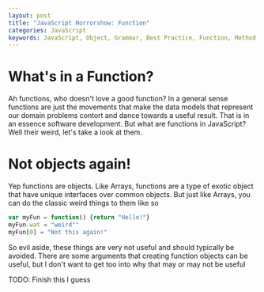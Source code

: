 ```yaml
---
layout: post
title: "JavaScript Horrorshow: Function"
categories: JavaScript
keywords: JavaScript, Object, Grammar, Best Practice, Function, Method
---
```


# What's in a Function?
Ah functions, who doesn't love a good function? In a general sense functions are just the movements that make the data models that represent our domain problems contort and dance towards a useful result. That is in an essence software development. But what are functions in JavaScript? Well their weird, let's take a look at them.


# Not objects again!
Yep functions are objects. Like Arrays, functions are a type of exotic object that have unique interfaces over common objects. But just like Arrays, you can do the classic weird things to them like so
```javascript
var myFun = function() {return "Hello!"}
myFun.wat = "weird""
myFun[0] = "Not this again!" 
```
So evil aside, these things are very not useful and should typically be avoided. There are some arguments that creating function objects can be useful, but I don't want to get too into why that may or may not be useful

TODO: Finish this I guess

